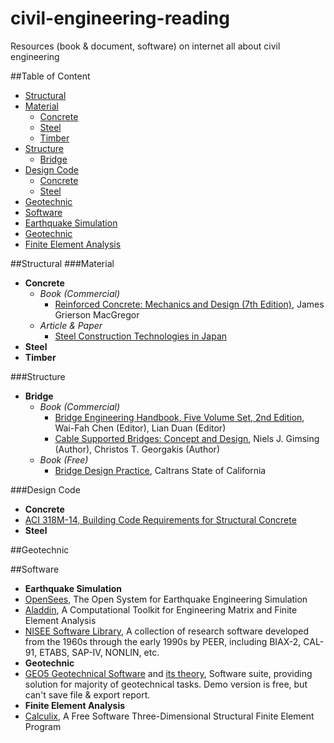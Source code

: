 # civil-engineering-reading
Resources (book &amp; document, software) on internet all about civil engineering

##Table of Content
* [Structural](#structural)
 * [Material](#material)
    * [Concrete](#concrete)
    * [Steel](#steel)
    * [Timber](#timber)
 * [Structure](#structure)
    * [Bridge](#bridge)
 * [Design Code](#design-code)
    * [Concrete](#codeconcrete)
    * [Steel](#codesteel)
* [Geotechnic](#geotechnic)
* [Software](#software)
 * [Earthquake Simulation](#soft-earthquake)
 * [Geotechnic](#soft-geotechnic)
 * [Finite Element Analysis](#soft-fea)

##Structural
###Material
* **Concrete** <a name="concrete"></a>
  * *Book (Commercial)*
    * [Reinforced Concrete: Mechanics and Design (7th Edition)](https://www.amazon.com/Reinforced-Concrete-Mechanics-Design-7th/dp/013348596X/), James Grierson MacGregor
  * *Article & Paper*
    * [Steel Construction Technologies in Japan](http://www.jisf.or.jp/en/activity/sctt/index.html)
* **Steel** <a name="steel"></a>
* **Timber** <a name="timber"></a>

###Structure
* **Bridge** <a name="bridge"></a>
  * *Book (Commercial)*
    * [Bridge Engineering Handbook, Five Volume Set, 2nd Edition](https://www.amazon.com/Bridge-Engineering-Handbook-Five-Second/dp/1439852057),  Wai-Fah Chen (Editor), Lian Duan (Editor)
    * [Cable Supported Bridges: Concept and Design](https://www.amazon.co.uk/Cable-Supported-Bridges-Concept-Design/dp/0470666285), Niels J. Gimsing (Author), Christos T. Georgakis (Author)
  * *Book (Free)*
    * [Bridge Design Practice](http://www.dot.ca.gov/des/techpubs/bdp.html), Caltrans State of California

###Design Code
* **Concrete** <a name="codeconcrete"></a>
 * [ACI 318M-14, Building Code Requirements for Structural Concrete](https://archive.org/details/ACI318M14)
* **Steel** <a name="codesteel"></a>

##Geotechnic

##Software
* **Earthquake Simulation**<a name="soft-earthquake"></a>
 * [OpenSees](http://opensees.berkeley.edu/), The Open System for Earthquake Engineering Simulation
 * [Aladdin](http://www.isr.umd.edu/~austin/aladdin.html), A Computational Toolkit for Engineering Matrix and Finite Element Analysis
 * [NISEE Software Library](https://nisee.berkeley.edu/elibrary/software.html), A collection of research software developed from the 1960s through the early 1990s by PEER, including BIAX-2, CAL-91, ETABS, SAP-IV, NONLIN, etc.
* **Geotechnic**<a name="soft-geotechnic"></a>
 * [GEO5 Geotechnical Software](http://www.finesoftware.eu/geotechnical-software/) and [its theory](http://www.finesoftware.eu/help/geo5/en/theory-01/), Software suite, providing solution for majority of geotechnical tasks. Demo version is free, but can't save file & export report.
* **Finite Element Analysis**<a name="soft-fea"></a>
 * [Calculix](http://www.calculix.de/), A Free Software Three-Dimensional Structural Finite Element Program
